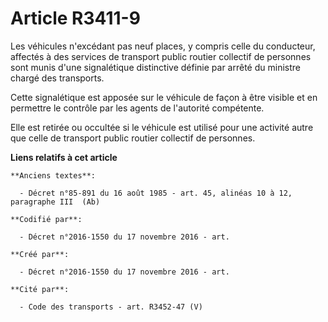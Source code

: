 # Article R3411-9

Les véhicules n'excédant pas neuf places, y compris celle du conducteur, affectés à des services de transport public routier
collectif de personnes sont munis d'une signalétique distinctive définie par arrêté du ministre chargé des transports.

Cette signalétique est apposée sur le véhicule de façon à être visible et en permettre le contrôle par les agents de
l'autorité compétente.

Elle est retirée ou occultée si le véhicule est utilisé pour une activité autre que celle de transport public routier
collectif de personnes.

**Liens relatifs à cet article**

	**Anciens textes**:

	  - Décret n°85-891 du 16 août 1985 - art. 45, alinéas 10 à 12, paragraphe III  (Ab)

	**Codifié par**:

	  - Décret n°2016-1550 du 17 novembre 2016 - art.

	**Créé par**:

	  - Décret n°2016-1550 du 17 novembre 2016 - art.

	**Cité par**:

	  - Code des transports - art. R3452-47 (V)
